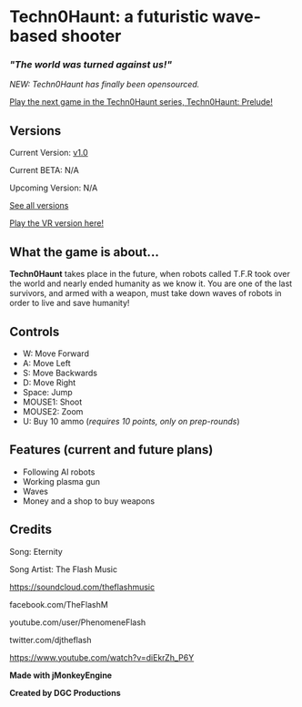 # **Techn0Haunt: a futuristic wave-based shooter**

### ***"The world was turned against us!"***

*NEW: Techn0Haunt has finally been opensourced.*

[Play the next game in the Techn0Haunt series, Techn0Haunt: Prelude!](https://www.indiedb.com/games/techn0haunt-prelude)


## **Versions**
Current Version: [v1.0](https://github.com/DGCProductions/techn0haunt/releases/tag/v1.0)

Current BETA: N/A

Upcoming Version: N/A

[See all versions](https://github.com/DGCProductions/techn0haunt/releases)

[Play the VR version here!](https://www.indiedb.com/games/techn0haunt-vr)

## **What the game is about...**

**Techn0Haunt** takes place in the future, when robots called T.F.R took over the world and nearly ended humanity as we know it. You are one of the last survivors, and armed with a weapon, must take down waves of robots in order to live and save humanity!

## **Controls**

- W: Move Forward
- A: Move Left
- S: Move Backwards
- D: Move Right
- Space: Jump
- MOUSE1: Shoot
- MOUSE2: Zoom
- U: Buy 10 ammo (*requires 10 points, only on prep-rounds*)

## **Features (current and future plans)**
- Following AI robots
- Working plasma gun
- Waves
- Money and a shop to buy weapons
 

 
 ## **Credits**
 
Song: Eternity

Song Artist: The Flash Music 

https://soundcloud.com/theflashmusic

facebook.com/TheFlashM

youtube.com/user/PhenomeneFlash

twitter.com/djtheflash

https://www.youtube.com/watch?v=diEkrZh_P6Y

 **Made with jMonkeyEngine**
 
 **Created by DGC Productions** 
